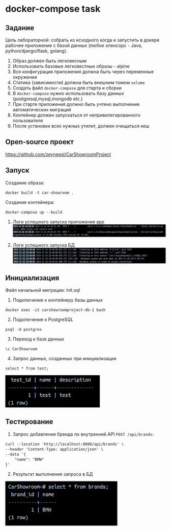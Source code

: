 # docker-compose task

## Задание
Цель лабораторной: собрать из исходного когда и запустить в докере рабочее приложение с базой данных (любое опенсорс - Java, python/django/flask, golang).

1. Образ должен быть легковесным
2. Использовать базовые легковестные образы - alpine
3. Вся конфигурация приложения должна быть через переменные окружения
4. Статика (зависимости) должна быть внешним томом `volume`
5. Создать файл `docker-compose` для старта и сборки
6. В `docker-compose` нужно использовать базу данных (postgresql,mysql,mongodb etc.)
7. При старте приложения должно быть учтено выполнение автоматических миграций
8. Контейнер должен запускаться от непривилегированного пользователя
9. После установки всех нужных утилит, должен очищаться кеш

## Open-source проект
https://github.com/zeynepsl/CarShowroomProject

## Запуск 
Создание образа:

```
docker build -t car-showroom .
```

Создание контейнера:

```
docker-compose up --build
```

1) Логи успешного запуска приложения app
![img_1.png](img_1.png)

2) Логи успешного запуска БД
![img_2.png](img_2.png)

## Инициализация 
Файл начальной миграции: init.sql

1) Подключение к контейнеру базы данных
```
docker exec -it carshowroomproject-db-1 bash
```

2) Подключение к PostgreSQL
```
psql -U postgres
```

3) Переход к базе данных 
```
\c CarShowroom
```

4) Запрос данных, созданных при инициализации
```
select * from test;
```

![img.png](img.png)

## Тестирование

1) Запрос добавления бренда по внутренней API `POST /api/brands`:
```
curl --location 'http://localhost:8080/api/brands' \
--header 'Content-Type: application/json' \
--data '{
    "name": "BMW"
}'
```

2) Результат выполнения запроса в БД

![img_3.png](img_3.png)